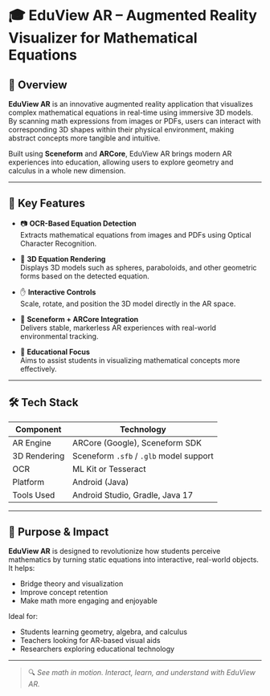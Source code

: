 # 🎓 EduView AR – Augmented Reality Visualizer for Mathematical Equations

## 📌 Overview
**EduView AR** is an innovative augmented reality application that visualizes complex mathematical equations in real-time using immersive 3D models. By scanning math expressions from images or PDFs, users can interact with corresponding 3D shapes within their physical environment, making abstract concepts more tangible and intuitive.

Built using **Sceneform** and **ARCore**, EduView AR brings modern AR experiences into education, allowing users to explore geometry and calculus in a whole new dimension.

---

## 🚀 Key Features

- 📷 **OCR-Based Equation Detection**  
  Extracts mathematical equations from images and PDFs using Optical Character Recognition.

- 📐 **3D Equation Rendering**  
  Displays 3D models such as spheres, paraboloids, and other geometric forms based on the detected equation.

- ✋ **Interactive Controls**  
  Scale, rotate, and position the 3D model directly in the AR space.

- 📱 **Sceneform + ARCore Integration**  
  Delivers stable, markerless AR experiences with real-world environmental tracking.

- 🧠 **Educational Focus**  
  Aims to assist students in visualizing mathematical concepts more effectively.

---

## 🛠️ Tech Stack

| Component      | Technology                            |
|----------------|----------------------------------------|
| AR Engine      | ARCore (Google), Sceneform SDK         |
| 3D Rendering   | Sceneform `.sfb` / `.glb` model support |
| OCR            | ML Kit or Tesseract                    |
| Platform       | Android (Java)                         |
| Tools Used     | Android Studio, Gradle, Java 17        |

---

## 🎯 Purpose & Impact
**EduView AR** is designed to revolutionize how students perceive mathematics by turning static equations into interactive, real-world objects. It helps:
- Bridge theory and visualization
- Improve concept retention
- Make math more engaging and enjoyable

Ideal for:
- Students learning geometry, algebra, and calculus
- Teachers looking for AR-based visual aids
- Researchers exploring educational technology

---

> 🔍 *See math in motion. Interact, learn, and understand with EduView AR.*
